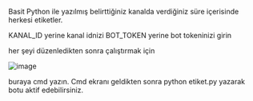 Basit Python ile yazılmış belirttiğiniz kanalda verdiğiniz süre içerisinde herkesi etiketler.

KANAL_ID yerine kanal idnizi
BOT_TOKEN yerine bot tokeninizi girin

her şeyi düzenledikten sonra çalıştırmak için

![image](https://github.com/user-attachments/assets/4af47a5b-df85-4c73-a0eb-810e1adcdaf7)

buraya cmd yazın. Cmd ekranı geldikten sonra python etiket.py yazarak botu aktif edebilirsiniz.
